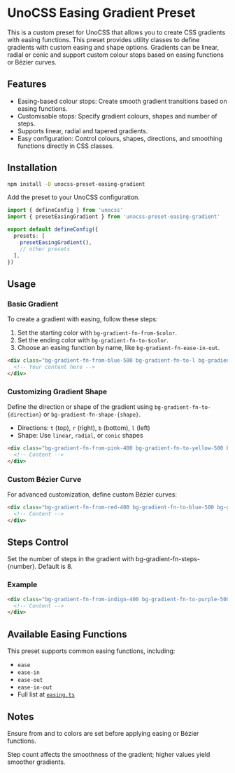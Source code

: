 # UnoCSS Easing Gradient Preset

This is a custom preset for UnoCSS that allows you to create CSS gradients with easing functions. This preset provides utility classes to define gradients with custom easing and shape options. Gradients can be linear, radial or conic and support custom colour stops based on easing functions or Bézier curves.

## Features

- Easing-based colour stops: Create smooth gradient transitions based on easing functions.
- Customisable stops: Specify gradient colours, shapes and number of steps.
- Supports linear, radial and tapered gradients.
- Easy configuration: Control colours, shapes, directions, and smoothing functions directly in CSS classes.

## Installation

```bash
npm install -D unocss-preset-easing-gradient
```

Add the preset to your UnoCSS configuration.

```ts
import { defineConfig } from 'unocss'
import { presetEasingGradient } from 'unocss-preset-easing-gradient'

export default defineConfig({
  presets: [
    presetEasingGradient(),
    // other presets
  ],
})
```

## Usage

### Basic Gradient

To create a gradient with easing, follow these steps:

1. Set the starting color with `bg-gradient-fn-from-$color`.
2. Set the ending color with `bg-gradient-fn-to-$color`.
3. Choose an easing function by name, like `bg-gradient-fn-ease-in-out`.

```html
<div class="bg-gradient-fn-from-blue-500 bg-gradient-fn-to-l bg-gradient-fn-to-green-400 bg-gradient-fn-ease-in-out">
  <!-- Your content here -->
</div>
```

### Customizing Gradient Shape

Define the direction or shape of the gradient using `bg-gradient-fn-to-{direction}` or `bg-gradient-fn-shape-{shape}`.

- Directions: `t` (top), `r` (right), `b` (bottom), `l` (left)
- Shape: Use `linear`, `radial`, or `conic` shapes

```html
<div class="bg-gradient-fn-from-pink-400 bg-gradient-fn-to-yellow-500 bg-gradient-fn-to-tr">
  <!-- Content -->
</div>
```

### Custom Bézier Curve

For advanced customization, define custom Bézier curves:

```html
<div class="bg-gradient-fn-from-red-400 bg-gradient-fn-to-blue-500 bg-gradient-fn-bezier-[0.42,0,0.58,1]">
  <!-- Content -->
</div>
```

## Steps Control

Set the number of steps in the gradient with bg-gradient-fn-steps-{number}. Default is 8.

### Example

```html
<div class="bg-gradient-fn-from-indigo-400 bg-gradient-fn-to-purple-500 bg-gradient-fn-steps-12">
  <!-- Content -->
</div>
```

## Available Easing Functions

This preset supports common easing functions, including:

- `ease`
- `ease-in`
- `ease-out`
- `ease-in-out`
- Full list at [`easing.ts`](./src/easing.ts)

## Notes

Ensure from and to colors are set before applying easing or Bézier functions.

Step count affects the smoothness of the gradient; higher values yield smoother gradients.
